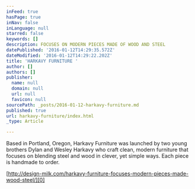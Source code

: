 ```yaml
---
inFeed: true
hasPage: true
inNav: false
inLanguage: null
starred: false
keywords: []
description: FOCUSES ON MODERN PIECES MADE OF WOOD AND STEEL
datePublished: '2016-01-12T14:29:35.572Z'
dateModified: '2016-01-12T14:29:22.202Z'
title: 'HARKAVY FURNITURE '
author: []
authors: []
publisher:
  name: null
  domain: null
  url: null
  favicon: null
sourcePath: _posts/2016-01-12-harkavy-furniture.md
published: true
url: harkavy-furniture/index.html
_type: Article

---
```

Based in Portland, Oregon, Harkavy Furniture was launched by two young brothers Dylan and Wesley Harkavy who craft clean, modern furniture that focuses on blending steel and wood in clever, yet simple ways. Each piece is handmade to order.

[http://design-milk.com/harkavy-furniture-focuses-modern-pieces-made-wood-steel/][0]

[0]: http://design-milk.com/harkavy-furniture-focuses-modern-pieces-made-wood-steel/